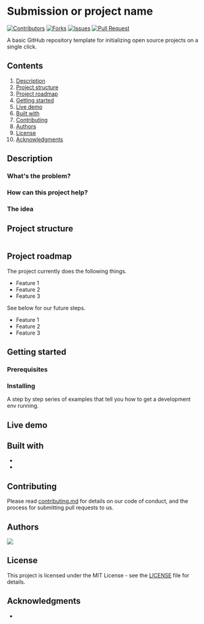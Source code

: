 # Submission or project name

[![Contributors](https://img.shields.io/github/contributors/dsckgec/project-template.svg)](https://github.com/dsckgec/project-template/graphs/contributors) [![Forks](https://img.shields.io/github/forks/dsckgec/project-template.svg)](https://github.com/dsckgec/project-template/network/members) [![Issues](https://img.shields.io/github/issues/dsckgec/project-template.svg)](https://github.com/dsckgec/project-template/issues) [![Pull Request](https://img.shields.io/github/issues-pr-closed-raw/dsckgec/project-template)](https://github.com/dsckgec/project-template/pulls)

A basic GitHub repository template for initializing open source projects on a single click.

## Contents

1. [Description](#description)
1. [Project structure](#project-structure)
1. [Project roadmap](#project-roadmap)
1. [Getting started](#getting-started)
1. [Live demo](#live-demo)
1. [Built with](#built-with)
1. [Contributing](#contributing)
1. [Authors](#authors)
1. [License](#license)
1. [Acknowledgments](#acknowledgments)

## Description

### What's the problem?

### How can this project help?

### The idea

## Project structure

```

```

## Project roadmap

The project currently does the following things.

- Feature 1
- Feature 2
- Feature 3

See below for our future steps.

- Feature 1
- Feature 2
- Feature 3

## Getting started

### Prerequisites

### Installing

A step by step series of examples that tell you how to get a development env running.

## Live demo

## Built with

- []()
- []()

## Contributing

Please read [contributing.md](contributing.md) for details on our code of conduct, and the process for submitting pull requests to us.

## Authors

<a href="https://github.com/DSCKGEC/project-template/graphs/contributors">
  <img src="https://contrib.rocks/image?repo=DSCKGEC/project-template" />
</a>

## License

This project is licensed under the MIT License - see the [LICENSE](LICENSE) file for details.

## Acknowledgments

-
